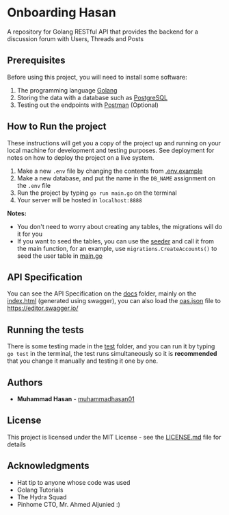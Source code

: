 # Onboarding Hasan

A repository for Golang RESTful API  that provides the backend for a discussion forum with Users, Threads and Posts

## Prerequisites

Before using this project, you will need to install some software:
1. The programming language [Golang](https://golang.org/)
2. Storing the data with a database such as [PostgreSQL](https://www.postgresql.org/)
3. Testing out the endpoints with [Postman](https://www.postman.com/downloads/) (Optional)

## How to Run the project

These instructions will get you a copy of the project up and running on your local machine for development and testing purposes. See deployment for notes on how to deploy the project on a live system.

1. Make a new `.env` file by changing the contents from [.env.example](.env.example)
2. Make a new database, and put the name in the `DB_NAME` assignment on the `.env` file
3. Run the project by typing `go run main.go` on the terminal
4. Your server will be hosted in `localhost:8888`

**Notes:**
- You don't need to worry about creating any tables, the migrations will do it for you
- If you want to seed the tables, you can use the [seeder](./migrations/seeder.go) and call it from the main function, for an example, use `migrations.CreateAccounts()` to seed the user table in [main.go](main.go)

## API Specification

You can see the API Specification on the [docs](.docs) folder, mainly on the [index.html](./docs/index.html) (generated using swagger), you can also load the [oas.json](oas.json) file to https://editor.swagger.io/

## Running the tests

There is some testing made in the [test](./test) folder, and you can run it by typing `go test` in the terminal, the test runs simultaneously so it is **recommended** that you change it manually and testing it one by one.

## Authors

* **Muhammad Hasan** - [muhammadhasan01](https://github.com/muhammadhasan01)

## License

This project is licensed under the MIT License - see the [LICENSE.md](LICENSE.md) file for details

## Acknowledgments

* Hat tip to anyone whose code was used
* Golang Tutorials
* The Hydra Squad
* Pinhome CTO, Mr. Ahmed Aljunied :)
